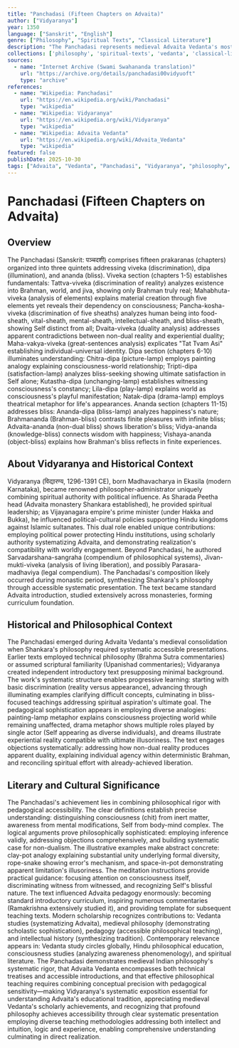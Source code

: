 ```yaml
---
title: "Panchadasi (Fifteen Chapters on Advaita)"
author: ["Vidyaranya"]
year: 1350
language: ["Sanskrit", "English"]
genre: ["Philosophy", "Spiritual Texts", "Classical Literature"]
description: "The Panchadasi represents medieval Advaita Vedanta's most systematic and accessible exposition, presenting non-dualistic philosophy through fifteen chapters addressing consciousness (chit), bliss (ananda), and their manifestations. Composed in 14th century CE by Vidyaranya (Madhavacharya), philosopher-monk who became Vijayanagara empire's prime minister, this masterwork of approximately 2,200 verses systematizes Advaita teachings through clear definitions, logical arguments, illustrative examples, and practical instructions. The work addresses consciousness as sole reality underlying all experience, Brahman-Atman identity through systematic analysis, world's apparent reality and ultimate illusory nature (maya), liberation requiring Self-knowledge achieved through discrimination and meditation, and bliss as consciousness's essential nature rather than acquired state. Beyond technical philosophy, the Panchadasi presents accessible pedagogy: explaining difficult concepts through everyday analogies, addressing common objections systematically, and providing meditation instructions for direct realization. The work influenced Advaita teaching profoundly as standard introductory text, demonstrating medieval Vedanta's pedagogical sophistication and proving non-dualism's systematic exposition through clear accessible presentation."
collections: ['philosophy', 'spiritual-texts', 'vedanta', 'classical-literature', 'medieval-india']
sources:
  - name: "Internet Archive (Swami Swahananda translation)"
    url: "https://archive.org/details/panchadasi00vidyuoft"
    type: "archive"
references:
  - name: "Wikipedia: Panchadasi"
    url: "https://en.wikipedia.org/wiki/Panchadasi"
    type: "wikipedia"
  - name: "Wikipedia: Vidyaranya"
    url: "https://en.wikipedia.org/wiki/Vidyaranya"
    type: "wikipedia"
  - name: "Wikipedia: Advaita Vedanta"
    url: "https://en.wikipedia.org/wiki/Advaita_Vedanta"
    type: "wikipedia"
featured: false
publishDate: 2025-10-30
tags: ["Advaita", "Vedanta", "Panchadasi", "Vidyaranya", "philosophy", "spirituality", "medieval India", "consciousness", "public domain"]
---
```


# Panchadasi (Fifteen Chapters on Advaita)

## Overview

The Panchadasi (Sanskrit: पञ्चदशी) comprises fifteen prakaranas (chapters) organized into three quintets addressing viveka (discrimination), dipa (illumination), and ananda (bliss). Viveka section (chapters 1-5) establishes fundamentals: Tattva-viveka (discrimination of reality) analyzes existence into Brahman, world, and jiva, showing only Brahman truly real; Mahabhuta-viveka (analysis of elements) explains material creation through five elements yet reveals their dependency on consciousness; Pancha-kosha-viveka (discrimination of five sheaths) analyzes human being into food-sheath, vital-sheath, mental-sheath, intellectual-sheath, and bliss-sheath, showing Self distinct from all; Dvaita-viveka (duality analysis) addresses apparent contradictions between non-dual reality and experiential duality; Maha-vakya-viveka (great-sentences analysis) explicates "Tat Tvam Asi" establishing individual-universal identity. Dipa section (chapters 6-10) illuminates understanding: Chitra-dipa (picture-lamp) employs painting analogy explaining consciousness-world relationship; Tripti-dipa (satisfaction-lamp) analyzes bliss-seeking showing ultimate satisfaction in Self alone; Kutastha-dipa (unchanging-lamp) establishes witnessing consciousness's constancy; Lila-dipa (play-lamp) explains world as consciousness's playful manifestation; Natak-dipa (drama-lamp) employs theatrical metaphor for life's appearances. Ananda section (chapters 11-15) addresses bliss: Ananda-dipa (bliss-lamp) analyzes happiness's nature; Brahmananda (Brahman-bliss) contrasts finite pleasures with infinite bliss; Advaita-ananda (non-dual bliss) shows liberation's bliss; Vidya-ananda (knowledge-bliss) connects wisdom with happiness; Vishaya-ananda (object-bliss) explains how Brahman's bliss reflects in finite experiences.

## About Vidyaranya and Historical Context

Vidyaranya (विद्यारण्य, 1296-1391 CE), born Madhavacharya in Ekasila (modern Karnataka), became renowned philosopher-administrator uniquely combining spiritual authority with political influence. As Sharada Peetha head (Advaita monastery Shankara established), he provided spiritual leadership; as Vijayanagara empire's prime minister (under Hakka and Bukka), he influenced political-cultural policies supporting Hindu kingdoms against Islamic sultanates. This dual role enabled unique contributions: employing political power protecting Hindu institutions, using scholarly authority systematizing Advaita, and demonstrating realization's compatibility with worldly engagement. Beyond Panchadasi, he authored Sarvadarshana-sangraha (compendium of philosophical systems), Jivan-mukti-viveka (analysis of living liberation), and possibly Parasara-madhaviya (legal compendium). The Panchadasi's composition likely occurred during monastic period, synthesizing Shankara's philosophy through accessible systematic presentation. The text became standard Advaita introduction, studied extensively across monasteries, forming curriculum foundation.

## Historical and Philosophical Context

The Panchadasi emerged during Advaita Vedanta's medieval consolidation when Shankara's philosophy required systematic accessible presentations. Earlier texts employed technical philosophy (Brahma Sutra commentaries) or assumed scriptural familiarity (Upanishad commentaries); Vidyaranya created independent introductory text presupposing minimal background. The work's systematic structure enables progressive learning: starting with basic discrimination (reality versus appearance), advancing through illuminating examples clarifying difficult concepts, culminating in bliss-focused teachings addressing spiritual aspiration's ultimate goal. The pedagogical sophistication appears in employing diverse analogies: painting-lamp metaphor explains consciousness projecting world while remaining unaffected, drama metaphor shows multiple roles played by single actor (Self appearing as diverse individuals), and dreams illustrate experiential reality compatible with ultimate illusoriness. The text engages objections systematically: addressing how non-dual reality produces apparent duality, explaining individual agency within deterministic Brahman, and reconciling spiritual effort with already-achieved liberation.

## Literary and Cultural Significance

The Panchadasi's achievement lies in combining philosophical rigor with pedagogical accessibility. The clear definitions establish precise understanding: distinguishing consciousness (chit) from inert matter, awareness from mental modifications, Self from body-mind complex. The logical arguments prove philosophically sophisticated: employing inference validly, addressing objections comprehensively, and building systematic case for non-dualism. The illustrative examples make abstract concrete: clay-pot analogy explaining substantial unity underlying formal diversity, rope-snake showing error's mechanism, and space-in-pot demonstrating apparent limitation's illusoriness. The meditation instructions provide practical guidance: focusing attention on consciousness itself, discriminating witness from witnessed, and recognizing Self's blissful nature. The text influenced Advaita pedagogy enormously: becoming standard introductory curriculum, inspiring numerous commentaries (Ramakrishna extensively studied it), and providing template for subsequent teaching texts. Modern scholarship recognizes contributions to: Vedanta studies (systematizing Advaita), medieval philosophy (demonstrating scholastic sophistication), pedagogy (accessible philosophical teaching), and intellectual history (synthesizing tradition). Contemporary relevance appears in: Vedanta study circles globally, Hindu philosophical education, consciousness studies (analyzing awareness phenomenology), and spiritual literature. The Panchadasi demonstrates medieval Indian philosophy's systematic rigor, that Advaita Vedanta encompasses both technical treatises and accessible introductions, and that effective philosophical teaching requires combining conceptual precision with pedagogical sensitivity—making Vidyaranya's systematic exposition essential for understanding Advaita's educational tradition, appreciating medieval Vedanta's scholarly achievements, and recognizing that profound philosophy achieves accessibility through clear systematic presentation employing diverse teaching methodologies addressing both intellect and intuition, logic and experience, enabling comprehensive understanding culminating in direct realization.
